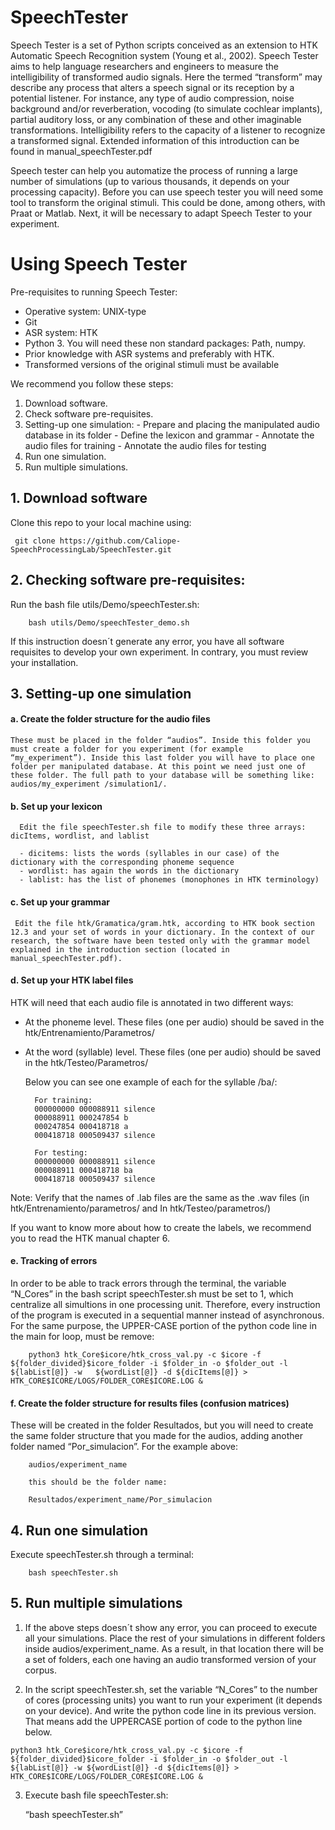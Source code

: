# SpeechTester

Speech Tester is a set of Python scripts conceived as an extension to HTK Automatic Speech Recognition system (Young et al., 2002). Speech Tester aims to help language researchers and engineers to measure the intelligibility of transformed audio signals. Here the termed “transform” may describe any process that alters a speech signal or its reception by a potential listener. For instance, any type of audio compression, noise background and/or reverberation, vocoding (to simulate cochlear implants), partial auditory loss, or any combination of these and other imaginable transformations. Intelligibility refers to the capacity of a listener to recognize a transformed signal. Extended information of this introduction can be found in manual_speechTester.pdf

Speech tester can help you automatize the process of running a large number of simulations (up to various thousands, it depends on your processing capacity). Before you can use speech tester you will need some tool to transform the original stimuli. This could be done, among others, with Praat or Matlab. Next, it will be necessary to adapt Speech Tester to your experiment.  


# Using Speech Tester

  Pre-requisites to running Speech Tester:
   - Operative system: UNIX-type
   - Git
   - ASR system: HTK 
   - Python 3. You will need these non standard packages: Path, numpy.
   - Prior knowledge with ASR systems and preferably with HTK.
   - Transformed versions of the original stimuli must be available 


  We recommend you follow these steps:
  1.	Download software.
  2.	Check software pre-requisites.
  3.	Setting-up one simulation:
    - Prepare and placing the manipulated audio database in its folder
    - Define the lexicon and grammar
    - Annotate the audio files for training
    - Annotate the audio files for testing
  4.	Run one simulation.
  5.	Run multiple simulations.
  
  
  ## 1.	Download software
  
  Clone this repo to your local machine using:

     git clone https://github.com/Caliope-SpeechProcessingLab/SpeechTester.git

  ## 2.	Checking software pre-requisites:

   Run the bash file utils/Demo/speechTester.sh:

        bash utils/Demo/speechTester_demo.sh

  If this instruction doesn´t generate any error, you have all software requisites to develop your own experiment. In contrary, you must          review your installation. 



   ## 3.	Setting-up one simulation

   #### a.  Create the folder structure for the audio files
    These must be placed in the folder “audios”. Inside this folder you must create a folder for you experiment (for example   “my_experiment”). Inside this last folder you will have to place one folder per manipulated database. At this point we need just one of these folder. The full path to your database will be something like: audios/my_experiment /simulation1/. 

   #### b.  Set up your lexicon
      Edit the file speechTester.sh file to modify these three arrays: dicItems, wordlist, and lablist

      -	dicitems: lists the words (syllables in our case) of the dictionary with the corresponding phoneme sequence
      -	wordlist: has again the words in the dictionary 
      -	lablist: has the list of phonemes (monophones in HTK terminology) 
      
   #### c.  Set up your grammar
     Edit the file htk/Gramatica/gram.htk, according to HTK book section 12.3 and your set of words in your dictionary. In the context of our research, the software have been tested only with the grammar model explained in the introduction section (located in manual_speechTester.pdf). 
      
      
   #### d.	Set up your HTK label files

   HTK will need that each audio file is annotated in two different ways:

   -	At the phoneme level. These files (one per audio) should be saved in the htk/Entrenamiento/Parametros/

   -	At the word (syllable) level. These files (one per audio) should be saved in the htk/Testeo/Parametros/

        Below you can see one example of each for the syllable /ba/: 
        ```
          For training: 
          000000000 000088911 silence
          000088911 000247854 b	
          000247854 000418718 a	
          000418718 000509437 silence

          For testing:
          000000000 000088911 silence
          000088911 000418718 ba	
          000418718 000509437 silence
         ```

   Note: 
   Verify that the names of .lab files are the same as the .wav files (in htk/Entrenamiento/parametros/ and In htk/Testeo/parametros/)

   If you want to know more about how to create the labels, we recommend you to read the HTK manual chapter 6. 

  #### e.  Tracking of errors 
   In order to be able to track errors through the terminal, the variable “N_Cores” in the bash script speechTester.sh must be set to 1, which centralize all simultions in one processing unit. Therefore, every instruction of the program is executed in a sequential manner instead of asynchronous. For the same purpose, the UPPER-CASE portion of the python code line in the main for loop, must be remove:
```
    python3 htk_Core$icore/htk_cross_val.py -c $icore -f ${folder_divided}$icore_folder -i $folder_in -o $folder_out -l ${labList[@]} -w   ${wordList[@]} -d ${dicItems[@]} > HTK_CORE$ICORE/LOGS/FOLDER_CORE$ICORE.LOG &
```



   #### f.	Create the folder structure for results files (confusion matrices)
   These will be created in the folder Resultados, but you will need to create the same folder structure that you made for the audios, adding another folder named “Por_simulacion”. For the example above:

        audios/experiment_name

        this should be the folder name:

        Resultados/experiment_name/Por_simulacion




   ## 4.	Run one simulation

   Execute speechTester.sh through a terminal:

        bash speechTester.sh





   ## 5.	Run multiple simulations

   1.	If the above steps doesn´t show any error, you can proceed to execute all your simulations. Place the rest of your simulations in different folders inside audios/experiment_name. As a result, in that location there will be a set of folders, each one having an audio transformed version of your corpus.


   2.	In the script speechTester.sh, set the variable “N_Cores” to the number of cores (processing units) you want to run your experiment (it depends on your device). And write the python code line in its previous version. That means add the UPPERCASE portion of code to the python line below.


    python3 htk_Core$icore/htk_cross_val.py -c $icore -f ${folder_divided}$icore_folder -i $folder_in -o $folder_out -l ${labList[@]} -w ${wordList[@]} -d ${dicItems[@]} > HTK_CORE$ICORE/LOGS/FOLDER_CORE$ICORE.LOG &


   3.	Execute bash file speechTester.sh:

          “bash speechTester.sh”



